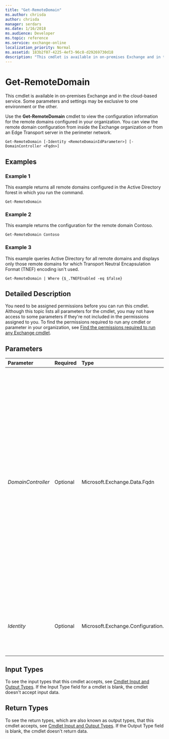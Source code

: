 ```yaml
---
title: "Get-RemoteDomain"
ms.author: chrisda
author: chrisda
manager: serdars
ms.date: 1/16/2018
ms.audience: Developer
ms.topic: reference
ms.service: exchange-online
localization_priority: Normal
ms.assetid: 183b2f07-4225-4ef3-96c8-d29269730d18
description: "This cmdlet is available in on-premises Exchange and in the cloud-based service. Some parameters and settings may be exclusive to one environment or the other."
---
```


# Get-RemoteDomain

This cmdlet is available in on-premises Exchange and in the cloud-based service. Some parameters and settings may be exclusive to one environment or the other. 
  
Use the **Get-RemoteDomain** cmdlet to view the configuration information for the remote domains configured in your organization. You can view the remote domain configuration from inside the Exchange organization or from an Edge Transport server in the perimeter network.
  
```
Get-RemoteDomain [-Identity <RemoteDomainIdParameter>] [-DomainController <Fqdn>]

```

## Examples
<a name="Examples"> </a>

### Example 1

This example returns all remote domains configured in the Active Directory forest in which you run the command.
  
```
Get-RemoteDomain
```

### Example 2

This example returns the configuration for the remote domain Contoso.
  
```
Get-RemoteDomain Contoso
```

### Example 3

This example queries Active Directory for all remote domains and displays only those remote domains for which Transport Neutral Encapsulation Format (TNEF) encoding isn't used.
  
```
Get-RemoteDomain | Where {$_.TNEFEnabled -eq $false}
```

## Detailed Description
<a name="DetailedDescription"> </a>

You need to be assigned permissions before you can run this cmdlet. Although this topic lists all parameters for the cmdlet, you may not have access to some parameters if they're not included in the permissions assigned to you. To find the permissions required to run any cmdlet or parameter in your organization, see [Find the permissions required to run any Exchange cmdlet](https://technet.microsoft.com/library/mt432940.aspx).
  
## Parameters
<a name="DetailedDescription"> </a>

|**Parameter**|**Required**|**Type**|**Description**|
|:-----|:-----|:-----|:-----|
| _DomainController_ <br/> |Optional  <br/> |Microsoft.Exchange.Data.Fqdn  <br/> |This parameter is available only in on-premises Exchange.  <br/> The  _DomainController_ parameter specifies the domain controller that's used by this cmdlet to read data from or write data to Active Directory. You identify the domain controller by its fully qualified domain name (FQDN). For example, `dc01.contoso.com`.  <br/> The  _DomainController_ parameter isn't supported on Edge Transport servers. An Edge Transport server uses the local instance of Active Directory Lightweight Directory Services (AD LDS) to read and write data. <br/> |
| _Identity_ <br/> |Optional  <br/> |Microsoft.Exchange.Configuration.Tasks.RemoteDomainIdParameter  <br/> |The  _Identity_ parameter specifies the remote domain you want to view. Enter either the GUID or name of the remote domain. <br/> |
   
## Input Types
<a name="InputTypes"> </a>

To see the input types that this cmdlet accepts, see [Cmdlet Input and Output Types](http://go.microsoft.com/fwlink/p/?linkId=616387). If the Input Type field for a cmdlet is blank, the cmdlet doesn't accept input data. 
  
## Return Types
<a name="ReturnTypes"> </a>

To see the return types, which are also known as output types, that this cmdlet accepts, see [Cmdlet Input and Output Types](http://go.microsoft.com/fwlink/p/?linkId=616387). If the Output Type field is blank, the cmdlet doesn't return data. 
  

